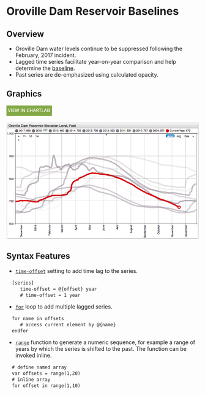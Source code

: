 # Oroville Dam Reservoir Baselines

## Overview

* Oroville Dam water levels continue to be suppressed following the February, 2017 incident.
* Lagged time series facilitate year-on-year comparison and help determine the [baseline](https://axibase.com/docs/charts/configuration/baselines.html#baselines).
* Past series are de-emphasized using calculated opacity.

## Graphics

[![View in ChartLab](../research/images/new-button.png)](https://apps.axibase.com/chartlab/e0271c06)

![](./images/oroville-dam-water-baseline.png)

## Syntax Features

* [`time-offset`](https://axibase.com/docs/charts/widgets/shared/#time-offset) setting to add time lag to the series.

```ls
  [series]
     time-offset = @{offset} year
     # time-offset = 1 year
```

* [`for`](https://axibase.com/docs/charts/syntax/control-structures.html#for) loop to add multiple lagged series.

```ls
  for name in offsets
     # access current element by @{name}
  endfor
```

* [`range`](https://axibase.com/docs/charts/syntax/functions.html#range) function to generate a numeric sequence, for example a range of years by which the series is shifted to the past. The function can be invoked inline.

```ls
  # define named array
  var offsets = range(1,20)
  # inline array
  for offset in range(1,10)
```